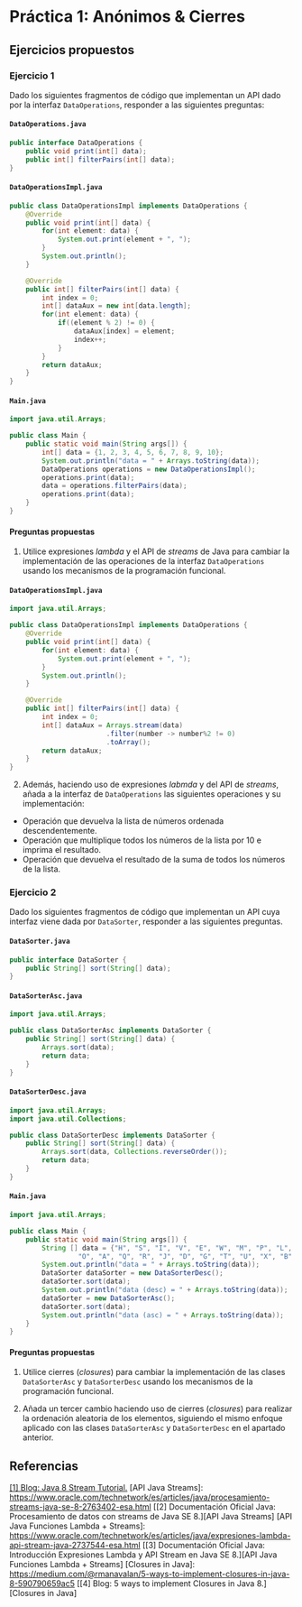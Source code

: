 # Práctica 1: Anónimos & Cierres

## Ejercicios propuestos

### Ejercicio 1

Dado los siguientes fragmentos de código que implementan un API dado por la interfaz `DataOperations`, responder a las siguientes preguntas:

#### `DataOperations.java`

```java
public interface DataOperations {
    public void print(int[] data);
    public int[] filterPairs(int[] data);
}
```

#### `DataOperationsImpl.java`

```java
public class DataOperationsImpl implements DataOperations {
    @Override
    public void print(int[] data) {
        for(int element: data) {
            System.out.print(element + ", ");
        }
        System.out.println();
    }

    @Override
    public int[] filterPairs(int[] data) {
        int index = 0;
        int[] dataAux = new int[data.length];
        for(int element: data) {
            if((element % 2) != 0) {
                dataAux[index] = element;
                index++;
            }
        }
        return dataAux;
    }
}
```

#### `Main.java`

```java
import java.util.Arrays;

public class Main {
    public static void main(String args[]) {
        int[] data = {1, 2, 3, 4, 5, 6, 7, 8, 9, 10};
        System.out.println("data = " + Arrays.toString(data));
        DataOperations operations = new DataOperationsImpl();
        operations.print(data);
        data = operations.filterPairs(data);
        operations.print(data);
    }
}
```

#### Preguntas propuestas

1. Utilice expresiones *lambda* y el API de *streams* de Java para cambiar la implementación de las operaciones de la interfaz `DataOperations` usando los mecanismos de la programación funcional.

#### `DataOperationsImpl.java`

```java
import java.util.Arrays;

public class DataOperationsImpl implements DataOperations {
    @Override
    public void print(int[] data) {
        for(int element: data) {
            System.out.print(element + ", ");
        }
        System.out.println();
    }

    @Override
    public int[] filterPairs(int[] data) {
        int index = 0;
        int[] dataAux = Arrays.stream(data)
                        .filter(number -> number%2 != 0)
                        .toArray();
        return dataAux;
    }
}

```

2. Además, haciendo uso de expresiones *labmda* y del API de *streams*, añada a la interfaz de `DataOperations` las siguientes operaciones y su implementación:

- Operación que devuelva la lista de números ordenada descendentemente.
- Operación que multiplique todos los números de la lista por 10 e imprima el resultado.
- Operación que devuelva el resultado de la suma de todos los números de la lista.

### Ejercicio 2

Dado los siguientes fragmentos de código que implementan un API cuya interfaz viene dada por `DataSorter`, responder a las siguientes preguntas.

#### `DataSorter.java`

```java
public interface DataSorter {
    public String[] sort(String[] data);
}
```

#### `DataSorterAsc.java`

```java
import java.util.Arrays;

public class DataSorterAsc implements DataSorter {
    public String[] sort(String[] data) {
        Arrays.sort(data);
        return data;
    }
}
```

#### `DataSorterDesc.java`

```java
import java.util.Arrays;
import java.util.Collections;

public class DataSorterDesc implements DataSorter {
    public String[] sort(String[] data) {
        Arrays.sort(data, Collections.reverseOrder());
        return data;
    }
}

```

#### `Main.java`

```java
import java.util.Arrays;

public class Main {
    public static void main(String args[]) {
        String [] data = {"H", "S", "I", "V", "E", "W", "M", "P", "L",  "C", "N", "K",
                 "O", "A", "Q", "R", "J", "D", "G", "T", "U", "X", "B", "Y", "Z", "F"};
        System.out.println("data = " + Arrays.toString(data));
        DataSorter dataSorter = new DataSorterDesc();
        dataSorter.sort(data);
        System.out.println("data (desc) = " + Arrays.toString(data));
        dataSorter = new DataSorterAsc();
        dataSorter.sort(data);
        System.out.println("data (asc) = " + Arrays.toString(data));
    }
}
```

#### Preguntas propuestas

1. Utilice cierres (*closures*) para cambiar la implementación de las clases `DataSorterAsc` y `DataSorterDesc` usando los mecanismos de la programación funcional.

2. Añada un tercer cambio haciendo uso de cierres (*closures*) para realizar la ordenación aleatoria de los elementos, siguiendo el mismo enfoque aplicado con las clases `DataSorterAsc` y `DataSorterDesc` en el apartado anterior.

## Referencias

[Java 8 Stream Tutorial]: https://winterbe.com/posts/2014/07/31/java8-stream-tutorial-examples/
[[1] Blog: Java 8 Stream Tutorial.][Java 8 Stream Tutorial]
[API Java Streams]: https://www.oracle.com/technetwork/es/articles/java/procesamiento-streams-java-se-8-2763402-esa.html
[[2] Documentación Oficial Java: Procesamiento de datos con streams de Java SE 8.][API Java Streams]
[API Java Funciones Lambda + Streams]: https://www.oracle.com/technetwork/es/articles/java/expresiones-lambda-api-stream-java-2737544-esa.html
[[3] Documentación Oficial Java: Introducción Expresiones Lambda y API Stream en Java SE 8.][API Java Funciones Lambda + Streams]
[Closures in Java]: https://medium.com/@rmanavalan/5-ways-to-implement-closures-in-java-8-590790659ac5
[[4] Blog: 5 ways to implement Closures in Java 8.][Closures in Java]
